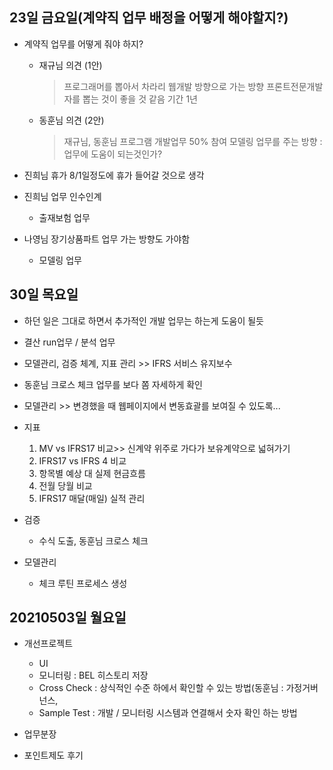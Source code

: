 ## 23일 금요일(계약직 업무 배정을 어떻게 해야할지?)

* 계약직 업무를 어떻게 줘야 하지?
   - 재규님 의견 (1안)
      > 프로그래머를 뽑아서 차라리 웹개발 방향으로 가는 방향
      > 프론트전문개발자를 뽑는 것이 좋을 것 같음 기간 1년

   - 동훈님 의견 (2안)
      > 재규님, 동훈님 프로그램 개발업무 50% 참여
      > 모델링 업무를 주는 방향 : 업무에 도움이 되는것인가?
     
* 진희님 휴가 8/1일정도에 휴가 들어갈 것으로 생각
* 진희님 업무 인수인계
   - 출재보험 업무
* 나영님 장기상품파트 업무 가는 방향도 가야함
   - 모델링 업무
   
## 30일 목요일

* 하던 일은 그대로 하면서 추가적인 개발 업무는 하는게 도움이 될듯 
* 결산 run업무 / 분석 업무 
* 모델관리, 검증 체계, 지표 관리 >> IFRS 서비스 유지보수 
* 동훈님 크로스 체크 업무를 보다 쫌 자세하게 확인
* 모델관리 >> 변경했을 때 웹페이지에서 변동효괄를 보여질 수 있도록... 

* 지표
	1. MV vs IFRS17 비교>> 신계약 위주로 가다가 보유계약으로 넓혀가기
	2. IFRS17 vs IFRS 4 비교
	3. 항목별  예상 대 실제 현금흐름
	4. 전월 당월 비교 
	5. IFRS17 매달(매일) 실적 관리

* 검증
  - 수식 도출, 동훈님 크로스 체크
  
* 모델관리 
   - 체크 루틴 프로세스 생성

## 20210503일 월요일

* 개선프로젝트
    - UI
    - 모니터링 : BEL 히스토리 저장
    - Cross Check : 상식적인 수준 하에서 확인할 수 있는 방법(동훈님 : 가정거버넌스, 
    - Sample Test : 개발 / 모니터링 시스템과 연결해서 숫자 확인 하는 방법

* 업무분장

* 포인트제도  후기

<!--stackedit_data:
eyJoaXN0b3J5IjpbLTE1NDQxMjQwMDMsLTE5MjQ1MjU4MSw5OD
Q3MTU4OTksLTE2MDMxNzI5MTAsMTU5ODcyODQyLC0yMTQyOTk3
NzIxLC05ODQyMDMyMzgsLTE5NzIxODE4MzQsMTkwNzcxMzU0Mi
wtMTExNjY0MzAxLC0xMDY4MjMzMzkyLC0xMjY5MzcwMDg2LC0x
OTUwNTQyMTM4LC0xMzUxMDY5NTM5XX0=
-->
